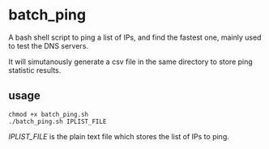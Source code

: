 # batch_ping
A bash shell script to ping a list of IPs, and find the fastest one, mainly used to test the DNS servers.

It will simutanously generate a csv file in the same directory to store ping statistic results.

## usage

```Shell
chmod +x batch_ping.sh
./batch_ping.sh IPLIST_FILE
```
*IPLIST_FILE* is the plain text file which stores the list of IPs to ping.
